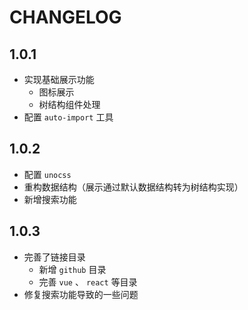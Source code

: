 # CHANGELOG

## 1.0.1

- 实现基础展示功能
  - 图标展示
  - 树结构组件处理
- 配置 `auto-import` 工具

## 1.0.2

- 配置 `unocss`
- 重构数据结构（展示通过默认数据结构转为树结构实现）
- 新增搜索功能

## 1.0.3

- 完善了链接目录
  - 新增 `github` 目录
  - 完善 `vue` 、 `react` 等目录
- 修复搜索功能导致的一些问题
